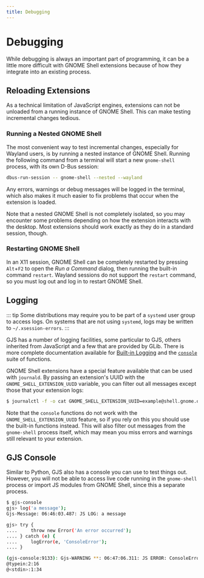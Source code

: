 ```yaml
---
title: Debugging
---
```


# Debugging

While debugging is always an important part of programming, it can be a little more difficult with GNOME Shell extensions because of how they integrate into an existing process. 

## Reloading Extensions

As a technical limitation of JavaScript engines, extensions can not be unloaded from a running instance of GNOME Shell. This can make testing incremental changes tedious.

### Running a Nested GNOME Shell

The most convenient way to test incremental changes, especially for Wayland users, is by running a nested instance of GNOME Shell. Running the following command from a terminal will start a new `gnome-shell` process, with its own D-Bus session:

```sh
dbus-run-session -- gnome-shell --nested --wayland
```

Any errors, warnings or debug messages will be logged in the terminal, which also makes it much easier to fix problems that occur when the extension is loaded.

Note that a nested GNOME Shell is not completely isolated, so you may encounter some problems depending on how the extension interacts with the desktop. Most extensions should work exactly as they do in a standard session, though.

### Restarting GNOME Shell

In an X11 session, GNOME Shell can be completely restarted by pressing `Alt`+`F2` to open the *Run a Command* dialog, then running the built-in command `restart`. Wayland sessions do not support the `restart` command, so you must log out and log in to restart GNOME Shell.

## Logging

::: tip
Some distributions may require you to be part of a `systemd` user group to access logs. On systems that are not using `systemd`, logs may be written to `~/.xsession-errors`.
:::

GJS has a number of logging facilities, some particular to GJS, others inherited from JavaScript and a few that are provided by GLib. There is more complete documentation available for [Built-in Logging][logging-docs] and the [`console`][console-docs] suite of functions.

GNOME Shell extensions have a special feature available that can be used with `journald`. By passing an extension's UUID with the `GNOME_SHELL_EXTENSION_UUID` variable, you can filter out all messages except those that your extension logs:

```sh
$ journalctl -f -o cat GNOME_SHELL_EXTENSION_UUID=example@shell.gnome.org
```

Note that the `console` functions do not work with the `GNOME_SHELL_EXTENSION_UUID` feature, so if you rely on this you should use the built-in functions instead. This will also filter out messages from the `gnome-shell` process itself, which may mean you miss errors and warnings still relevant to your extension.

## GJS Console

Similar to Python, GJS also has a console you can use to test things out. However, you will not be able to access live code running in the `gnome-shell` process or import JS modules from GNOME Shell, since this a separate process.

```sh
$ gjs-console
gjs> log('a message');
Gjs-Message: 06:46:03.487: JS LOG: a message

gjs> try {
....     throw new Error('An error occurred');
.... } catch (e) {
....     logError(e, 'ConsoleError');
.... }

(gjs-console:9133): Gjs-WARNING **: 06:47:06.311: JS ERROR: ConsoleError: Error: An error occurred
@typein:2:16
@<stdin>:1:34
```


[console-standard]: https://console.spec.whatwg.org/
[console-docs]: https://gjs-docs.gnome.org/gjs/console.md
[logging-docs]: https://gjs-docs.gnome.org/gjs/logging.md
